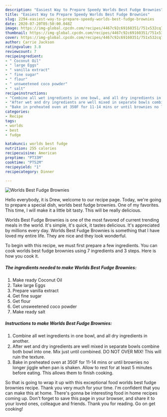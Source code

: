 ```yaml
---
description: "Easiest Way to Prepare Speedy Worlds Best Fudge Brownies"
title: "Easiest Way to Prepare Speedy Worlds Best Fudge Brownies"
slug: 2294-easiest-way-to-prepare-speedy-worlds-best-fudge-brownies
date: 2020-07-20T05:50:00.048Z
image: https://img-global.cpcdn.com/recipes/4467c92c69160351/751x532cq70/worlds-best-fudge-brownies-recipe-main-photo.jpg
thumbnail: https://img-global.cpcdn.com/recipes/4467c92c69160351/751x532cq70/worlds-best-fudge-brownies-recipe-main-photo.jpg
cover: https://img-global.cpcdn.com/recipes/4467c92c69160351/751x532cq70/worlds-best-fudge-brownies-recipe-main-photo.jpg
author: Carrie Jackson
ratingvalue: 3.8
reviewcount: 7
recipeingredient:
- " Coconut Oil"
- " large Eggs"
- " vanilla extract"
- " fine sugar"
- " flour"
- " unsweetened coco powder"
- " salt"
recipeinstructions:
- "Combine all wet ingredients in one bowl, and all dry ingredients in another."
- "After wet and dry ingredients are well mixed in separate bowls combine both bowl into one. Mix just until combined. DO NOT OVER MIX! This will ruin the texture."
- "Bake in preheated oven at 350F for 11-14 mins or until brownies no longer jiggle when pan is shaken. Allow to rest for at least 5 minutes before eating. This allows them to finish cooking."
categories:
- Recipe
tags:
- worlds
- best
- fudge

katakunci: worlds best fudge 
nutrition: 255 calories
recipecuisine: American
preptime: "PT33M"
cooktime: "PT52M"
recipeyield: "1"
recipecategory: Dinner

---
```



![Worlds Best Fudge Brownies](https://img-global.cpcdn.com/recipes/4467c92c69160351/751x532cq70/worlds-best-fudge-brownies-recipe-main-photo.jpg)

Hello everybody, it is Drew, welcome to our recipe page. Today, we're going to prepare a special dish, worlds best fudge brownies. One of my favorites. This time, I will make it a little bit tasty. This will be really delicious.



Worlds Best Fudge Brownies is one of the most favored of current trending meals in the world. It's simple, it's quick, it tastes delicious. It's appreciated by millions every day. Worlds Best Fudge Brownies is something that I have loved my entire life. They are nice and they look wonderful.


To begin with this recipe, we must first prepare a few ingredients. You can cook worlds best fudge brownies using 7 ingredients and 3 steps. Here is how you cook it.

<!--inarticleads1-->

##### The ingredients needed to make Worlds Best Fudge Brownies:

1. Make ready  Coconut Oil
1. Take  large Eggs
1. Prepare  vanilla extract
1. Get  fine sugar
1. Get  flour
1. Get  unsweetened coco powder
1. Make ready  salt




<!--inarticleads2-->

##### Instructions to make Worlds Best Fudge Brownies:

1. Combine all wet ingredients in one bowl, and all dry ingredients in another.
1. After wet and dry ingredients are well mixed in separate bowls combine both bowl into one. Mix just until combined. DO NOT OVER MIX! This will ruin the texture.
1. Bake in preheated oven at 350F for 11-14 mins or until brownies no longer jiggle when pan is shaken. Allow to rest for at least 5 minutes before eating. This allows them to finish cooking.




So that is going to wrap it up with this exceptional food worlds best fudge brownies recipe. Thank you very much for your time. I'm confident that you can make this at home. There's gonna be interesting food in home recipes coming up. Don't forget to save this page in your browser, and share it to your loved ones, colleague and friends. Thank you for reading. Go on get cooking!
